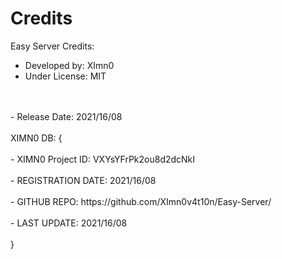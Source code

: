 # Credits

Easy Server Credits:
<br>
  - Developed by: XImn0
  - Under License: MIT
 <br>
 <br>
  - Release Date: 2021/16/08
 <br>
 <br>
 XIMN0 DB: {
 <br>
 <br>
    - XIMN0 Project ID: VXYsYFrPk2ou8d2dcNkI
  <br>
  <br>
    - REGISTRATION DATE: 2021/16/08
  <br>
  <br>
    - GITHUB REPO: https://github.com/XImn0v4t10n/Easy-Server/
  <br>
  <br>
    - LAST UPDATE: 2021/16/08
  <br>
  <br>
 }



